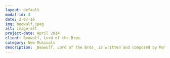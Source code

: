 ```yaml
---
layout: default
modal-id: 3
date: 2-07-16
img: beowulf.jpeg
alt: image-alt
project-date: April 2014
client: Beowulf, Lord of the Bros
category: New Musicals
description: _Beowulf, Lord of the Bros_ is written and composed by Matt Deitchman and Jed Feder. University Theatre presents the world premiere of this modern, musical bro-mantic rock comedy for the ages. Ross Garth is a 20-something bro who throws bomb parties. His best bro/roommate is moving, his neighbor keeps ruining the parties and, despite her hints, he’s not ready to have his girlfriend move in yet. Enter Beowulf, Lord of the bros, savior of parties and the embodiment of charisma. Ross and Beo face their childish adulthoods and try to grow up. When Beo’s methods prove too extreme, friendships are tested, parties are busted and jokes abound. 
---
```

